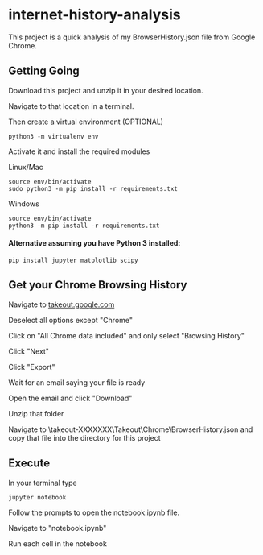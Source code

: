 # internet-history-analysis
This project is a quick analysis of my BrowserHistory.json file from Google Chrome.

## Getting Going
Download this project and unzip it in your desired location.

Navigate to that location in a terminal.

Then create a virtual environment (OPTIONAL)

    python3 -m virtualenv env

Activate it and install the required modules

Linux/Mac

    source env/bin/activate
    sudo python3 -m pip install -r requirements.txt
    
Windows

    source env/bin/activate
    python3 -m pip install -r requirements.txt
    
#### Alternative assuming you have Python 3 installed:

    pip install jupyter matplotlib scipy
    
 ## Get your Chrome Browsing History
 Navigate to [takeout.google.com](https://takeout.google.com/)
 
 Deselect all options except "Chrome"
 
 Click on "All Chrome data included" and only select "Browsing History"
 
 Click "Next"
 
 Click "Export"
 
 Wait for an email saying your file is ready
 
 Open the email and click "Download"
 
 Unzip that folder
 
 Navigate to \takeout-XXXXXXX\Takeout\Chrome\BrowserHistory.json and copy that file into the directory for this project
 
 ## Execute
 In your terminal type
 
    jupyter notebook
    
 Follow the prompts to open the notebook.ipynb file.
 
 Navigate to "notebook.ipynb"
 
 Run each cell in the notebook 
